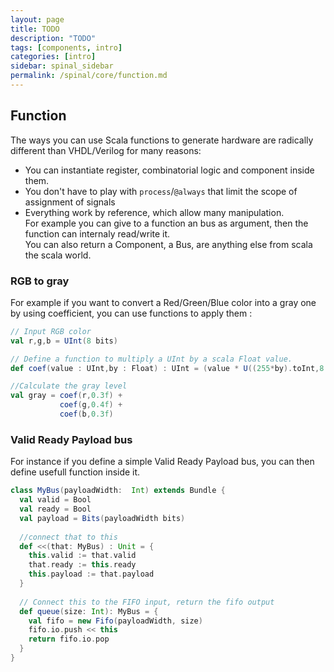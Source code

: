 ```yaml
---
layout: page
title: TODO
description: "TODO"
tags: [components, intro]
categories: [intro]
sidebar: spinal_sidebar
permalink: /spinal/core/function.md
---
```



## Function
The ways you can use Scala functions to generate hardware are radically different than VHDL/Verilog for many reasons:

- You can instantiate register, combinatorial logic and component inside them.
- You don't have to play with `process`/`@always` that limit the scope of assignment of signals
- Everything work by reference, which allow many manipulation.<br> For example you can give to a function an bus as argument, then the function can internaly read/write it.<br>You can also return a Component, a Bus, are anything else from scala the scala world.

### RGB to gray

For example if you want to convert a Red/Green/Blue color into a gray one by using coefficient, you can use functions to apply them :

```scala
// Input RGB color
val r,g,b = UInt(8 bits) 

// Define a function to multiply a UInt by a scala Float value.
def coef(value : UInt,by : Float) : UInt = (value * U((255*by).toInt,8 bits) >> 8)

//Calculate the gray level
val gray = coef(r,0.3f) +
           coef(g,0.4f) +
           coef(b,0.3f)
```

### Valid Ready Payload bus

For instance if you define a simple Valid Ready Payload bus, you can then define usefull function inside it.

```scala
class MyBus(payloadWidth:  Int) extends Bundle {
  val valid = Bool
  val ready = Bool
  val payload = Bits(payloadWidth bits)
  
  //connect that to this
  def <<(that: MyBus) : Unit = {
    this.valid := that.valid
    that.ready := this.ready
    this.payload := that.payload
  }
  
  // Connect this to the FIFO input, return the fifo output
  def queue(size: Int): MyBus = {
    val fifo = new Fifo(payloadWidth, size)
    fifo.io.push << this
    return fifo.io.pop
  }
}
```  